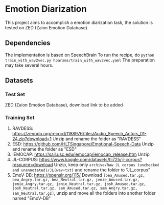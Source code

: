 # Emotion Diarization
This project aims to accomplish a emotion diarization task, the solution is tested on ZED (Zaion Emotion Database).

## Dependencies
The implementation is based on SpeechBrain
To run the recipe, do `python train_with_wav2vec.py hparams/train_with_wav2vec.yaml`
The preparation may take several hours.

## Datasets
### Test Set
ZED (Zaion Emotion Database), download link to be added

### Training Set
1. RAVDESS: https://zenodo.org/record/1188976/files/Audio_Speech_Actors_01-24.zip?download=1
    Unzip and rename the folder as "RAVDESS"
2. ESD: https://github.com/HLTSingapore/Emotional-Speech-Data
    Unzip and rename the folder as "ESD"
3. IEMOCAP: https://sail.usc.edu/iemocap/iemocap_release.htm
    Unzip
4. JL-CORPUS: https://www.kaggle.com/datasets/tli725/jl-corpus?resource=download
    Unzip, keep only `archive/Raw JL corpus (unchecked and unannotated)/JL(wav+txt)` and rename the folder to "JL_corpus"
5. EmoV-DB: https://openslr.org/115/
    Download `[bea_Amused.tar.gz, bea_Angry.tar.gz, bea_Neutral.tar.gz, jenie_Amused.tar.gz, jenie_Angry.tar.gz, jenie_Neutral.tar.gz, josh_Amused.tar.gz, josh_Neutral.tar.gz, sam_Amused.tar.gz, sam_Angry.tar.gz, sam_Neutral.tar.gz]`, unzip and move all the folders into another folder named "EmoV-DB"
